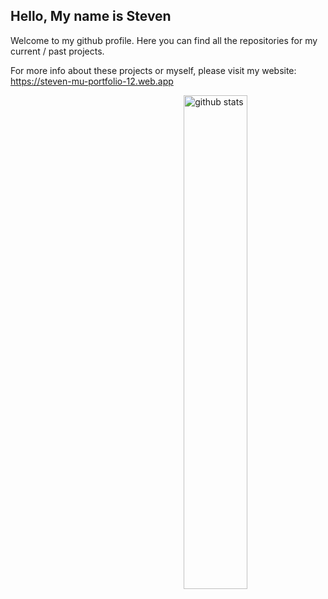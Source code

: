 ## Hello, My name is Steven

Welcome to my github profile. Here you can find all the repositories for my current / past projects. 

For more info about these projects or myself, please visit my website:
https://steven-mu-portfolio-12.web.app


<img src="https://github-readme-stats.vercel.app/api?username=steven-mu12&show_icons=true&theme=gotham" alt="github stats" width="45%" align="right"/>


<!--
**steven-mu12/steven-mu12** is a ✨ _special_ ✨ repository because its `README.md` (this file) appears on your GitHub profile.

Here are some ideas to get you started:

- 🔭 I’m currently working on ...
- 🌱 I’m currently learning ...
- 👯 I’m looking to collaborate on ...
- 🤔 I’m looking for help with ...
- 💬 Ask me about ...
- 📫 How to reach me: ...
- 😄 Pronouns: ...
- ⚡ Fun fact: ...
-->
